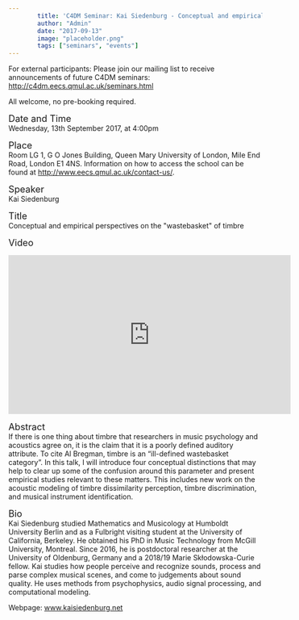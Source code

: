 ```yaml
---
        title: 'C4DM Seminar: Kai Siedenburg - Conceptual and empirical perspectives on the "wastebasket" of timbre'
        author: "Admin"
        date: "2017-09-13"
        image: "placeholder.png"
        tags: ["seminars", "events"]
---
```


<p>For external participants: Please join our mailing list to receive announcements of future C4DM seminars: <a href="http://c4dm.eecs.qmul.ac.uk/seminars.html">http://c4dm.eecs.qmul.ac.uk/seminars.html</a></p>

All welcome, no pre-booking required.

<span style="font-size: 130%;">Date and Time</span></br>
Wednesday, 13th September 2017, at 4:00pm

<span style="font-size: 130%;">Place</span></br>
Room LG 1, G O Jones Building, Queen Mary University of London, Mile End Road, London E1 4NS. Information on how to access the school can be found at <a href="http://www.eecs.qmul.ac.uk/contact-us/">http://www.eecs.qmul.ac.uk/contact-us/</a>.

<span style="font-size: 130%;">Speaker</span></br>
Kai Siedenburg

<span style="font-size: 130%;">Title</span></br>
Conceptual and empirical perspectives on the "wastebasket" of timbre

<span style="font-size: 130%;">Video</span></br>
<iframe width="560" height="315" src="https://www.youtube-nocookie.com/embed/NyGqScqHTK4?rel=0" frameborder="0" allowfullscreen></iframe>

<span style="font-size: 130%;">Abstract</span></br>
If there is one thing about timbre that researchers in music psychology and acoustics agree on, it is the claim that it is a poorly defined auditory attribute. To cite Al Bregman, timbre is an “ill-defined wastebasket category”. In this talk, I will introduce four conceptual distinctions that may help to clear up some of the confusion around this parameter and present empirical studies relevant to these matters. This includes new work on the acoustic modeling of timbre dissimilarity perception, timbre discrimination, and musical instrument identification. 

<span style="font-size: 130%;">Bio</span></br>
Kai Siedenburg studied Mathematics and Musicology at Humboldt University Berlin and as a Fulbright visiting student at the University of California, Berkeley. He obtained his PhD in Music Technology from McGill University, Montreal. Since 2016, he is postdoctoral researcher at the University of Oldenburg, Germany and a 2018/19 Marie Skłodowska-Curie fellow. Kai studies how people perceive and recognize sounds, process and parse complex musical scenes, and come to judgements about sound quality. He uses methods from psychophysics, audio signal processing, and computational modeling.

Webpage: www.kaisiedenburg.net


